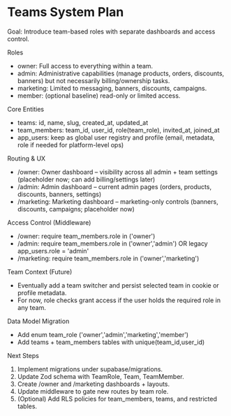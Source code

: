 # Teams System Plan

Goal: Introduce team-based roles with separate dashboards and access control.

Roles
- owner: Full access to everything within a team.
- admin: Administrative capabilities (manage products, orders, discounts, banners) but not necessarily billing/ownership tasks.
- marketing: Limited to messaging, banners, discounts, campaigns.
- member: (optional baseline) read-only or limited access.

Core Entities
- teams: id, name, slug, created_at, updated_at
- team_members: team_id, user_id, role(team_role), invited_at, joined_at
- app_users: keep as global user registry and profile (email, metadata, role if needed for platform-level ops)

Routing & UX
- /owner: Owner dashboard – visibility across all admin + team settings (placeholder now; can add billing/settings later)
- /admin: Admin dashboard – current admin pages (orders, products, discounts, banners, settings)
- /marketing: Marketing dashboard – marketing-only controls (banners, discounts, campaigns; placeholder now)

Access Control (Middleware)
- /owner: require team_members.role in ('owner')
- /admin: require team_members.role in ('owner','admin') OR legacy app_users.role = 'admin'
- /marketing: require team_members.role in ('owner','marketing')

Team Context (Future)
- Eventually add a team switcher and persist selected team in cookie or profile metadata.
- For now, role checks grant access if the user holds the required role in any team.

Data Model Migration
- Add enum team_role ('owner','admin','marketing','member')
- Add teams + team_members tables with unique(team_id,user_id)

Next Steps
1) Implement migrations under supabase/migrations.
2) Update Zod schema with TeamRole, Team, TeamMember.
3) Create /owner and /marketing dashboards + layouts.
4) Update middleware to gate new routes by team role.
5) (Optional) Add RLS policies for team_members, teams, and restricted tables.

